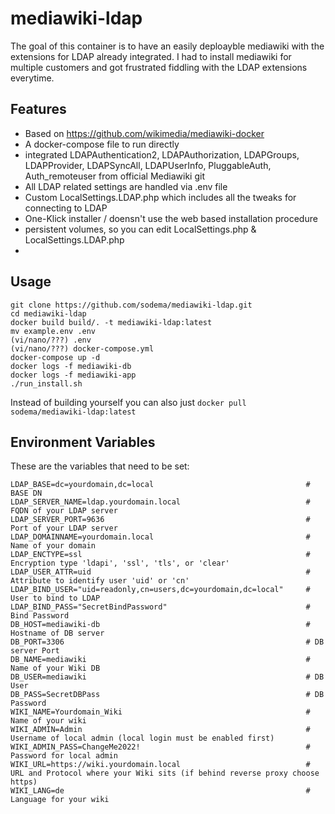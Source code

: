 # mediawiki-ldap

The goal of this container is to have an easily deploayble mediawiki with the extensions for LDAP already integrated.
I had to install mediawiki for multiple customers and got frustrated fiddling with the LDAP extensions everytime.

## Features

- Based on https://github.com/wikimedia/mediawiki-docker
- A docker-compose file to run directly
- integrated LDAPAuthentication2, LDAPAuthorization, LDAPGroups, LDAPProvider, LDAPSyncAll, LDAPUserInfo, PluggableAuth, Auth_remoteuser from official Mediawiki git
- All LDAP related settings are handled via .env file
- Custom LocalSettings.LDAP.php which includes all the tweaks for connecting to LDAP
- One-Klick installer / doensn't use the web based installation procedure
- persistent volumes, so you can edit LocalSettings.php & LocalSettings.LDAP.php
- 

## Usage

```
git clone https://github.com/sodema/mediawiki-ldap.git
cd mediawiki-ldap
docker build build/. -t mediawiki-ldap:latest
mv example.env .env
(vi/nano/???) .env
(vi/nano/???) docker-compose.yml
docker-compose up -d
docker logs -f mediawiki-db
docker logs -f mediawiki-app
./run_install.sh
```
Instead of building yourself you can also just `docker pull sodema/mediawiki-ldap:latest`


## Environment Variables

These are the variables that need to be set:

```
LDAP_BASE=dc=yourdomain,dc=local                                  # BASE DN
LDAP_SERVER_NAME=ldap.yourdomain.local                            # FQDN of your LDAP server
LDAP_SERVER_PORT=9636                                             # Port of your LDAP server
LDAP_DOMAINNAME=yourdomain.local                                  # Name of your domain
LDAP_ENCTYPE=ssl                                                  # Encryption type 'ldapi', 'ssl', 'tls', or 'clear'
LDAP_USER_ATTR=uid                                                # Attribute to identify user 'uid' or 'cn'
LDAP_BIND_USER="uid=readonly,cn=users,dc=yourdomain,dc=local"     # User to bind to LDAP
LDAP_BIND_PASS="SecretBindPassword"                               # Bind Password
DB_HOST=mediawiki-db                                              # Hostname of DB server
DB_PORT=3306                                                      # DB server Port
DB_NAME=mediawiki                                                 # Name of your Wiki DB
DB_USER=mediawiki                                                 # DB User
DB_PASS=SecretDBPass                                              # DB Password
WIKI_NAME=Yourdomain_Wiki                                         # Name of your wiki
WIKI_ADMIN=Admin                                                  # Username of local admin (local login must be enabled first)
WIKI_ADMIN_PASS=ChangeMe2022!                                     # Password for local admin
WIKI_URL=https://wiki.yourdomain.local                            # URL and Protocol where your Wiki sits (if behind reverse proxy choose https)
WIKI_LANG=de                                                      # Language for your wiki

```
